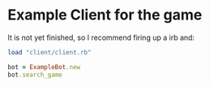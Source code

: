 # Example Client for the game

It is not yet finished, so I recommend firing up a irb and:

```ruby
load "client/client.rb"

bot = ExampleBot.new
bot.search_game
```
